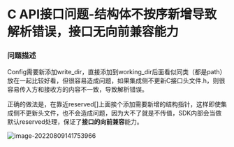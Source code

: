 # C API接口问题-结构体不按序新增导致解析错误，接口无向前兼容能力

### 问题描述

Config需要新添加write_dir，直接添加到working_dir后面看似同类（都是path）放在一起比较好看，但很容易造成问题，如果集成侧不更新C接口头文件.h，则很容易传入方和接收方的内容不一致，导致解析错误。

正确的做法是，在靠近reserved[]上面挨个添加需要新增的结构指针，这样即使集成侧不更新头文件，也不会造成问题，因为大不了就是不传值，SDK内部会当做默认reserved处理，保证了**接口的向前兼容**能力。

![image-20220809141753966](https://hanbabang-1311741789.cos.ap-chengdu.myqcloud.com/Pics/image-20220809141753966.png)